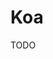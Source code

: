 # Koa

TODO

<!--
https://www.linkedin.com/learning/learning-koa/work-with-koa-in-your-web-applications-and-apis

https://developpaper.com/content-type-setting-and-parameter-passing-during-post-request/
https://github.com/ramimoshe/fortnite-service
https://github.com/Krabaton/Koa.js-example
https://github.com/carrmelo/c-shop
-->
